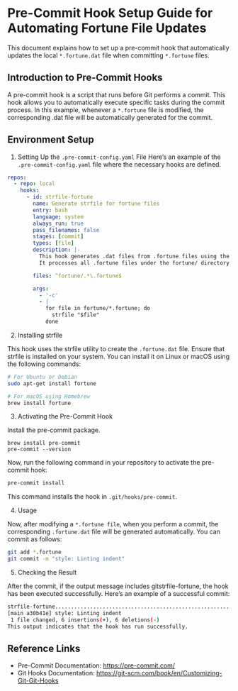 # Pre-Commit Hook Setup Guide for Automating Fortune File Updates

This document explains how to set up a pre-commit hook that automatically updates the local `*.fortune.dat` file when committing `*.fortune` files.

## Introduction to Pre-Commit Hooks

A pre-commit hook is a script that runs before Git performs a commit. This hook allows you to automatically execute specific tasks during the commit process. In this example, whenever a `*.fortune` file is modified, the corresponding .dat file will be automatically generated for the commit.

## Environment Setup

1. Setting Up the `.pre-commit-config.yaml` File
Here’s an example of the `.pre-commit-config.yaml` file where the necessary hooks are defined.

```yaml
repos:
  - repo: local
    hooks:
      - id: strfile-fortune
        name: Generate strfile for fortune files
        entry: bash
        language: system
        always_run: true
        pass_filenames: false
        stages: [commit]
        types: [file]
        description: |-
          This hook generates .dat files from .fortune files using the strfile command.
          It processes all .fortune files under the fortune/ directory.

        files: ^fortune/.*\.fortune$

        args:
          - '-c'
          - |
            for file in fortune/*.fortune; do
              strfile "$file"
            done
```

2. Installing strfile

This hook uses the strfile utility to create the `.fortune.dat` file. Ensure that strfile is installed on your system. You can install it on Linux or macOS using the following commands:

```bash
# For Ubuntu or Debian
sudo apt-get install fortune

# For macOS using Homebrew
brew install fortune
```

3. Activating the Pre-Commit Hook

Install the pre-commit package.

```
brew install pre-commit
pre-commit --version
```

Now, run the following command in your repository to activate the pre-commit hook:

```bash
pre-commit install
```

This command installs the hook in `.git/hooks/pre-commit`.

4. Usage

Now, after modifying a `*.fortune file`, when you perform a commit, the corresponding `.fortune.dat` file will be generated automatically. You can commit as follows:

```bash
git add *.fortune
git commit -m "style: Linting indent"
```

5. Checking the Result

After the commit, if the output message includes gitstrfile-fortune, the hook has been executed successfully. Here’s an example of a successful commit:

```bash
strfile-fortune..........................................................Passed
[main a30b41e] style: Linting indent
 1 file changed, 6 insertions(+), 6 deletions(-)
This output indicates that the hook has run successfully.
```

## Reference Links

- Pre-Commit Documentation: https://pre-commit.com/
- Git Hooks Documentation: https://git-scm.com/book/en/Customizing-Git-Git-Hooks
